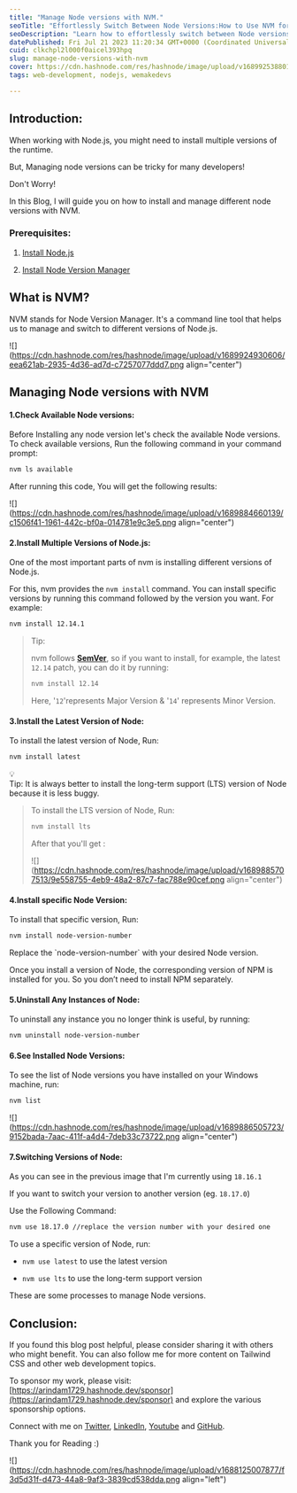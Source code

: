 ```yaml
---
title: "Manage Node versions with NVM."
seoTitle: "Effortlessly Switch Between Node Versions:How to Use NVM for Version"
seoDescription: "Learn how to effortlessly switch between Node versions using NVM (Node Version Manager). Simplify Node.js environment management. Step-by-step guide."
datePublished: Fri Jul 21 2023 11:20:34 GMT+0000 (Coordinated Universal Time)
cuid: clkchpl2l000f0aicel393hpq
slug: manage-node-versions-with-nvm
cover: https://cdn.hashnode.com/res/hashnode/image/upload/v1689925388014/60baa123-4ef3-48af-9114-6a03fde03cef.png
tags: web-development, nodejs, wemakedevs

---
```


## Introduction:

When working with Node.js, you might need to install multiple versions of the runtime.

But, Managing node versions can be tricky for many developers!

Don't Worry!

In this Blog, I will guide you on how to install and manage different node versions with NVM.

### Prerequisites:

1. [Install Node.js](https://youtu.be/JINE4D0Syqw)
    
2. [Install Node Version Manager](https://www.freecodecamp.org/news/node-version-manager-nvm-install-guide/)
    

## What is NVM?

NVM stands for Node Version Manager. It's a command line tool that helps us to manage and switch to different versions of Node.js.

![](https://cdn.hashnode.com/res/hashnode/image/upload/v1689924930606/eea621ab-2935-4d36-ad7d-c7257077ddd7.png align="center")

## **Managing Node versions with NVM**

#### **1.Check Available Node versions:**

Before Installing any node version let's check the available Node versions. To check available versions, Run the following command in your command prompt:

```bash
nvm ls available
```

After running this code, You will get the following results:

![](https://cdn.hashnode.com/res/hashnode/image/upload/v1689884660139/c1506f41-1961-442c-bf0a-014781e9c3e5.png align="center")

#### **2.Install Multiple Versions of Node.js:**

One of the most important parts of nvm is installing different versions of Node.js.

For this, nvm provides the `nvm install` command. You can install specific versions by running this command followed by the version you want. For example:

```bash
nvm install 12.14.1 
```

> Tip:
> 
> nvm follows [**SemVer**](http://semver.org/), so if you want to install, for example, the latest `12.14` patch, you can do it by running:
> 
> ```bash
> nvm install 12.14
> ```
> 
> Here, '`12`'represents Major Version & '`14`' represents Minor Version.

#### **3.Install the Latest Version of Node:**

To install the latest version of Node, Run:

```bash
nvm install latest
```

<div data-node-type="callout">
<div data-node-type="callout-emoji">💡</div>
<div data-node-type="callout-text">Tip: It is always better to install the long-term support (LTS) version of Node because it is less buggy.</div>
</div>

> To install the LTS version of Node, Run:
> 
> ```bash
> nvm install lts
> ```
> 
> After that you'll get :
> 
> ![](https://cdn.hashnode.com/res/hashnode/image/upload/v1689885707513/9e558755-4eb9-48a2-87c7-fac788e90cef.png align="center")

#### **4.Install specific Node Version:**

To install that specific version, Run:

```bash
nvm install node-version-number
```

Replace the \`node-version-number\` with your desired Node version.

Once you install a version of Node, the corresponding version of NPM is installed for you. So you don’t need to install NPM separately.

#### **5.Uninstall Any Instances of Node:**

To uninstall any instance you no longer think is useful, by running:

```bash
nvm uninstall node-version-number
```

#### **6.See Installed Node Versions:**

To see the list of Node versions you have installed on your Windows machine, run:

```bash
nvm list
```

![](https://cdn.hashnode.com/res/hashnode/image/upload/v1689886505723/9152bada-7aac-411f-a4d4-7deb33c73722.png align="center")

#### **7.Switching Versions of Node:**

As you can see in the previous image that I'm currently using `18.16.1`

If you want to switch your version to another version (eg. `18.17.0`)

Use the Following Command:

```bash
nvm use 18.17.0 //replace the version number with your desired one
```

To use a specific version of Node, run:

* `nvm use latest` to use the latest version
    
* `nvm use lts` to use the long-term support version
    

These are some processes to manage Node versions.

## Conclusion:

If you found this blog post helpful, please consider sharing it with others who might benefit. You can also follow me for more content on Tailwind CSS and other web development topics.

To sponsor my work, please visit: [https://arindam1729.hashnode.dev/sponsor](https://arindam1729.hashnode.dev/sponsor) and explore the various sponsorship options.

Connect with me on [Twitter](https://twitter.com/intent/follow?screen_name=Arindam_1729), [LinkedIn](https://www.linkedin.com/in/arindam2004/), [Youtube](https://www.youtube.com/channel/@Arindam_1729) and [GitHub](https://github.com/Arindam200).

Thank you for Reading :)

![](https://cdn.hashnode.com/res/hashnode/image/upload/v1688125007877/f3d5d31f-d473-44a8-9af3-3839cd538dda.png align="left")